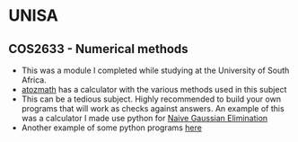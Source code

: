 # UNISA

## COS2633 - Numerical methods
- This was a module I completed while studying at the University of South Africa.
- [atozmath](https://atozmath.com/CONM/Bisection.aspx?q=mu&q1=x%5e4-2x%5e3-5x%5e2%2b12x-5%60%60false%603%2c1%2c2%604%601%603&dp=4&do=1#PrevPart) has a calculator with the various methods used in this subject
- This can be a tedious subject. Highly recommended to build your own programs that will work as checks against answers. An example of this was a calculator I made use python for [Naive Gaussian Elimination](https://github.com/luyandamncube/UNISA/blob/master/year2/COS2633/GaussianEliminationWIthoutPivoting.py)
- Another example of some python programs [here](http://www.math-cs.gordon.edu/courses/mat342/python/gauss.py)
